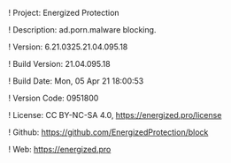 ! Project: Energized Protection

! Description: ad.porn.malware blocking.

! Version: 6.21.0325.21.04.095.18

! Build Version: 21.04.095.18

! Build Date: Mon, 05 Apr 21 18:00:53

! Version Code: 0951800

! License: CC BY-NC-SA 4.0, https://energized.pro/license

! Github: https://github.com/EnergizedProtection/block

! Web: https://energized.pro
